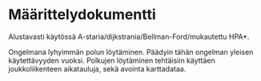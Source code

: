 # Määrittelydokumentti

Alustavasti käytössä A-staria/dijkstrania/Bellman-Ford/mukautettu HPA*.

Ongelmana lyhyimmän polun löytäminen. Päädyin tähän ongelman yleisen käytettävyyden vuoksi.
Polkujen löytäminen tehtäisiin käyttäen joukkoliikenteen aikatauluja, sekä avointa karttadataa.
